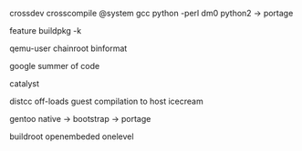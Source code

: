 crossdev crosscompile @system
gcc python -perl
dm0
python2 -> portage

feature buildpkg -k

qemu-user chainroot
binformat

google summer of code 

catalyst

distcc off-loads guest compilation to host
icecream

gentoo
native -> bootstrap
-> portage

buildroot openembeded
onelevel
